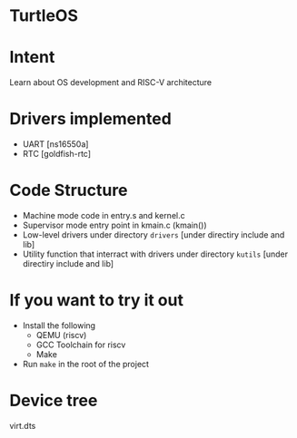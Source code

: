 # TurtleOS

# Intent
Learn about OS development and RISC-V architecture

# Drivers implemented
* UART  [ns16550a]
* RTC   [goldfish-rtc]

# Code Structure
* Machine mode code in entry.s and kernel.c
* Supervisor mode entry point in kmain.c (kmain())
* Low-level drivers under directory `drivers` [under directiry include and lib]
* Utility function that interract with drivers under directory `kutils` [under directiry include and lib]

# If you want to try it out
* Install the following
    * QEMU (riscv)
    * GCC Toolchain for riscv
    * Make
* Run `make` in the root of the project

# Device tree
virt.dts
